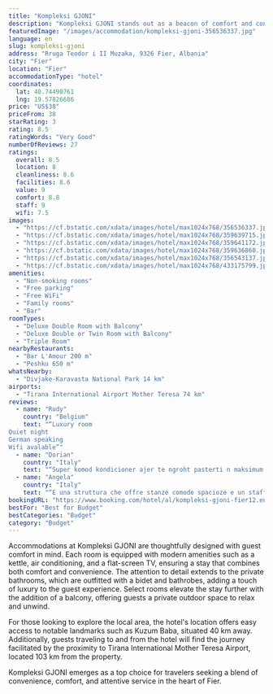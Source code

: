 ```yaml
---
title: "Kompleksi GJONI"
description: "Kompleksi GJONI stands out as a beacon of comfort and convenience in Fier, located just 40 km away from the historic Independence Square."
featuredImage: "/images/accommodation/kompleksi-gjoni-356536337.jpg"
language: en
slug: kompleksi-gjoni
address: "Rruga Teodor i II Muzaka, 9326 Fier, Albania"
city: "Fier"
location: "Fier"
accommodationType: "hotel"
coordinates:
  lat: 40.74490761
  lng: 19.57826686
price: "US$38"
priceFrom: 38
starRating: 3
rating: 8.5
ratingWords: "Very Good"
numberOfReviews: 27
ratings:
  overall: 8.5
  location: 8
  cleanliness: 8.6
  facilities: 8.6
  value: 9
  comfort: 8.8
  staff: 9
  wifi: 7.5
images:
  - "https://cf.bstatic.com/xdata/images/hotel/max1024x768/356536337.jpg?k=01f377d072bac650bd6f5c174f02b667f291f70d4df53462ce7092a4534a0be3&o=&hp=1"
  - "https://cf.bstatic.com/xdata/images/hotel/max1024x768/359639715.jpg?k=7ea8a692f9893097bd30f18c72e3b9ce08629fa1850bfed0071f7a375ff37499&o=&hp=1"
  - "https://cf.bstatic.com/xdata/images/hotel/max1024x768/359641172.jpg?k=cfe1530fa7bdca76c26d579858292bde1effae651975ac62251d6a5c496629e8&o=&hp=1"
  - "https://cf.bstatic.com/xdata/images/hotel/max1024x768/359636860.jpg?k=ef03148ca3c96008c3a2646febae7128e1392b1b53f4602f9ebbb6d1abb8385a&o=&hp=1"
  - "https://cf.bstatic.com/xdata/images/hotel/max1024x768/356543137.jpg?k=48374ecb77b572aa6abcf5d65e40ad76e70909605aa28572fb92692d8ed5c1b2&o=&hp=1"
  - "https://cf.bstatic.com/xdata/images/hotel/max1024x768/433175799.jpg?k=be4b575138e18bc77a48b35178b21913d9a35f18900a0c0682f95b1f041a9f54&o=&hp=1"
amenities:
  - "Non-smoking rooms"
  - "Free parking"
  - "Free WiFi"
  - "Family rooms"
  - "Bar"
roomTypes:
  - "Deluxe Double Room with Balcony"
  - "Deluxe Double or Twin Room with Balcony"
  - "Triple Room"
nearbyRestaurants:
  - "Bar L'Amour 200 m"
  - "Peshku 650 m"
whatsNearby:
  - "Divjake-Karavasta National Park 14 km"
airports:
  - "Tirana International Airport Mother Teresa 74 km"
reviews:
  - name: "Rudy"
    country: "Belgium"
    text: "“Luxury room
Quiet night
German speaking
Wifi avalable”"
  - name: "Dorian"
    country: "Italy"
    text: "“Super komod kondicioner ajer te ngroht pasterti n maksimum 🖐🏻🤌🏻 super”"
  - name: "Angela"
    country: "Italy"
    text: "“E una struttura che offre stanze comode spacioze e un staff molto disponibile con un buon prezzo”"
bookingURL: "https://www.booking.com/hotel/al/kompleksi-gjoni-fier12.en-gb.html?aid=8035640"
bestFor: "Best for Budget"
bestCategories: "Budget"
category: "Budget"
---
```


Accommodations at Kompleksi GJONI are thoughtfully designed with guest comfort in mind. Each room is equipped with modern amenities such as a kettle, air conditioning, and a flat-screen TV, ensuring a stay that combines both comfort and convenience. The attention to detail extends to the private bathrooms, which are outfitted with a bidet and bathrobes, adding a touch of luxury to the guest experience. Select rooms elevate the stay further with the addition of a balcony, offering guests a private outdoor space to relax and unwind.

For those looking to explore the local area, the hotel's location offers easy access to notable landmarks such as Kuzum Baba, situated 40 km away. Additionally, guests traveling to and from the hotel will find the journey facilitated by the proximity to Tirana International Mother Teresa Airport, located 103 km from the property.

Kompleksi GJONI emerges as a top choice for travelers seeking a blend of convenience, comfort, and attentive service in the heart of Fier.